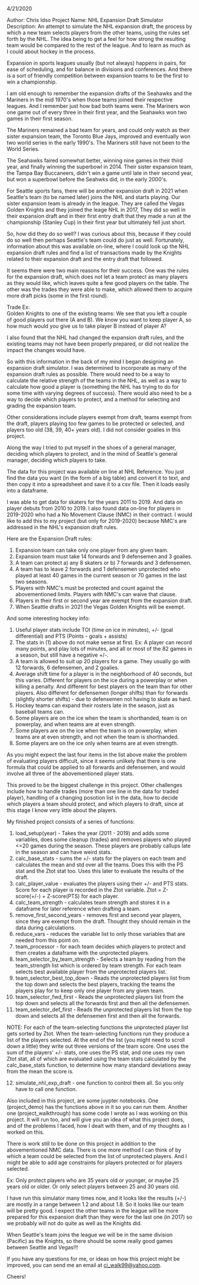 4/21/2020   

Author:         Chris Idso
Project Name:   NHL Expansion Draft Simulator
Description:    An attempt to simulate the NHL expansion draft, the process by which
                a new team selects players from the other teams, using the rules set
                forth by the NHL.  The idea being to get a feel for how strong the 
                resulting team would be compared to the rest of the league.  And to 
                learn as much as I could about hockey in the process.

Expansion in sports leagues usually (but not always) happens in pairs, for ease of 
scheduling, and for balance in divisions and conferences. And there is a sort of 
friendly competition between expansion teams to be the first to win a championship.

I am old enough to remember the expansion drafts of the Seahawks and the Mariners in
the mid 1970's when those teams joined their respective leagues.  And I remember just
how bad both teams were. The Mariners won one game out of every three in their first
year, and the Seahawks won two games in their first season. 

The Mariners remained a bad team for years, and could only watch as their sister
expansion team, the Toronto Blue Jays, improved and eventually won two world series 
in the early 1990's. The Mariners still have not been to the World Series.

The Seahawks faired somewhat better, winning nine games in their third year, and
finally winning the superbowl in 2014.  Their sister expansion team, the Tampa Bay
Buccaneers, didn't win a game until late in their second year, but won a superbowl
before the Seahwks did, in the early 2000's.

For Seattle sports fans, there will be another expansion draft in 2021 when Seattle's 
team (to be named later) joins the NHL and starts playing. Our sister expansion team
is already in the league.  They are called the Vegas Golden Knights and they joined 
the leage NHL in 2017,  They did so well in their expansion draft and in their first 
entry draft that they made a run at the championship (Stanley Cup) in their first year
but ultimately fell just short.

So, how did they do so well?  I was curious about this, because if they could do 
so well then perhaps Seattle's team could do just as well.  Fortunately, information 
about this was available on-line, where I could look up the NHL expansion draft rules 
and find a list of transactions made by the Knights related to their expansion draft
and the entry draft that followed.

It seems there were two main reasons for their success. One was the rules for the 
expansion draft, which does not let a team protect as many players as they would
like, which leaves quite a few good players on the table. The other was 
the trades they were able to make, which allowed them to acquire more draft picks 
(some in the first round).  

Trade Ex:  
Golden Knights to one of the existing teams:  We see that you left a couple of 
good players out there (A and B). We know you want to keep player A, so how much
would you give us to take player B instead of player A?

I also found that the NHL had changed the expansion draft rules, and the existing 
teams may not have been properly prepared, or did not realize the impact the 
changes would have.

So with this information in the back of my mind I began designing an expansion draft
simulator. I was determined to incorporate as many of the expansion draft rules as
possible.  There would need to be a way to calculate the relative strength of the 
teams in the NHL, as well as a way to calculate how good a player is (something the 
NHL has trying to do for some time with varying degrees of success). There would also 
need to be a way to decide which players to protect, and a method for selecting and 
grading the expansion team. 

Other considerations include players exempt from draft, teams exempt from the 
draft, players playing too few games to be protected or selected, and players too 
old (38, 39, 40+ years old).  I did not consider goalies in this project.

Along the way I tried to put myself in the shoes of a general manager, deciding which
players to protect, and in the mind of Seattle's general manager, deciding which 
players to take.  

The data for this project was available on line at NHL Reference.  You just find the 
data you want (in the form of a big table) and convert it to text, and then copy it
into a spreadsheet and save it to a csv file.  Then it loads easily into a dataframe.

I was able to get data for skaters for the years 2011 to 2019. And data on player
debuts from 2010 to 2019. I also found data on-line for players in 2019-2020 who had a 
No Movement Clause (NMC) in their contract.  I would like to add this to my project
(but only for 2019-2020) because NMC's are addressed in the NHL's expansion draft rules.

Here are the Expansion Draft rules:
1) Expansion team can take only one player from any given team.  
2) Expansion team must take 14 forwards and 9 defensemen and 3 goalies.
3) A team can protect a) any 8 skaters or b) 7 forwards and 3 defensemen.
4) A team has to leave 2 forwards and 1 defensemen unprotected who played
   at least 40 games in the current season or 70 games in the last two seasons. 
5) Players with NMC's must be protected and count against the abovementioned 
   limits.  Players with NMC's can waive that clause.
6) Players in their first or second year are exempt from the expansion draft. 
7) When Seattle drafts in 2021 the Vegas Golden Knights will be exempt.   

And some interesting hockey info:
1) Useful player stats include TOI (time on ice in minutes), +/- (goal differential)
   and PTS (Points - goals + assists)
2) The stats in (1) above do not make sense at first.  Ex: A player can record many 
   points, and play lots of minutes, and all or most of the 82 games in a season,
   but still have a negative +/-.
3) A team is allowed to suit up 20 players for a game.  They usually go with 
   12 forwards, 6 defensemen, and 2 goalies.
4) Average shift time for a player is in the neighborhood of 40 seconds, but this
   varies.  Different for players on the ice during a powerplay or when killing a 
   penalty. And different for best players on the team than for other players.
   Also different for defensemen (longer shifts) than for forwards (slightly shorter
   shifts) - due to defensemen not having to skate as hard.
5) Hockey teams can expand their rosters late in the season, just as baseball teams
   can.   
6) Some players are on the ice when the team is shorthanded, team is on powerplay, and
   when teams are at even strength.  
7) Some players are on the ice when the team is on powerplay, when teams are at even
   strength, and not when the team is shorthanded.
8) Some players are on the ice only when teams are at even strength. 

As you might expect the last four items in the list above make the problem of
evaluating players difficult, since it seems unlikely that there is one formula
that could be applied to all forwards and defensemen, and would involve all three
of the abovementioned player stats.

This proved to be the biggest challenge in this project.  Other challenges include
how to handle trades (more than one line in the data for traded player), handling of a changing posotion list in the data, how to decide which players a team should protect, and which players to draft, since at this stage I know very little about the players.   

My finished project consists of a series of functions:

1) load_setup(year)   -   Takes the year (2011 - 2019) and adds some variables,
    does some cleanup (trades) and removes players who played <=20 games during 
    the season.  These players are probably callups late in the season and can have
    weird stats. 
2) calc_base_stats - sums the +/- stats for the players on each team and calculates
    the mean and std over all the teams.  Does this with the PS stat and the Ztot stat too.  Uses this later to evaluate the results of the draft.
3) calc_player_value - evaluates the players using their +/- and PTS stats. Score for
    each player is recorded in the Ztot variable.  Ztot = Z-score(+/-) + Z-score(PTS) 
    for each player.
4) calc_team_strength - calculates team strength and stores it in a dataframe for
    later reference when drafting a team.
5) remove_first_second_years - removes first and second year players, since they are
    exempt from the draft.  Thought they should remain in the data during calculations.
6) reduce_vars - reduces the variable list to only those variables that are needed from
    this point on.  
7) team_processor - for each team decides which players to protect and then creates a
    dataframe with the unprotected players.
8) team_selector_by_team_strength - Selects a team by reading from the team_strength
    list which is ordered by team strength. For each team selects best available player from the unprotected players list.    
9) team_selector_best_top_down - Reads the unprotected players list from the top down
    and selects the best players, tracking the teams the players play for to keep only one player from any given team.
10) team_selector_fwd_first - Reads the unprotected players list from the top down
     and selects all the forwards first and then all the defensemen.  
11) team_selector_def_first - Reads the unprotected players list from the top down
     and selects all the defensemen first and then all the forwards.
    
   NOTE: For each of the team-selecting functions the unprotected player list gets
    sorted by Ztot. When the team-selecting functions run they produce a list of
    the players selected.  At the end of the list (you might need to scroll down a 
    little) they write out three versions of the team score. One uses the sum of the players' +/- stats, one uses the PS stat, and one uses my own Ztot stat, all of which are evaluated using the team stats calculated by the calc_base_stats function, to determine how many standard deviations away from the 
    mean the score is. 

12) simulate_nhl_exp_draft - one function to control them all. So you only have to 
     call one function.   

Also included in this project, are some juypter notebooks. One (project_demo) has the 
functions above in it so you can run them.  Another one (project_walkthrough) has some
code I wrote as I was working on this project.  It will run too, and will give you an 
idea of what this project does, and of the problems I faced, how I dealt with them, and 
of my thoughts as I worked on this.

There is work still to be done on this project in addition to the abovementioned NMC
data.  There is one more method I can think of by which a team could be selected
from the list of unprotected players.  And I might be able to add age constraints for
players protected or for players selected.  

Ex:  Only protect players who are 35 years old or younger, or maybe 25 years old
or older.   Or only select players between 25 and 30 years old.

I have run this simulator many times now, and it looks like the results (+/-) are mostly
in a range between 1.2 and about 1.8. So it looks like our team will be pretty good.
I expect the other teams in the league will be more prepared for this expansion draft
than they were for the last one (in 2017) so we probably will not do quite as well
as the Knights did.

When Seattle's team joins the league we will be in the same division (Pacific) as the
Knights, so there should be some really good games between Seattle and Vegas!!! 

If you have any questions for me, or ideas on how this project might be improved, you
can send me an email at ci_walk99@yahoo.com.  

Cheers!   



 
